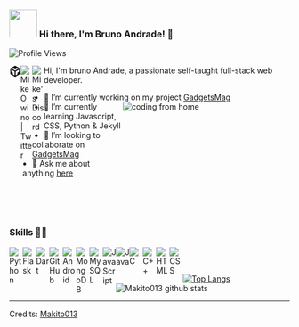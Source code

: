 ### <img src="https://i.pinimg.com/originals/00/4b/17/004b173f6e3d6843df10114e087f30a8.gif" width="50" height="50" /> Hi there, I'm Bruno Andrade! 👋
![Profile Views](https://hits.seeyoufarm.com/api/count/incr/badge.svg?url=https://github.com/makito013/&title=Profile%20Views)


<a href="https://codesandbox.io/u/mikeeowino">
  <img align="left" alt="Mike Owino | CodeSandbox" width="20px" src="https://raw.githubusercontent.com/anuraghazra/anuraghazra/master/assets/codesandbox.svg" />
</a>
<a href="https://twitter.com/mikeeowino">
  <img align="left" alt="Mike Owino | Twitter" width="21px" src="https://raw.githubusercontent.com/anuraghazra/anuraghazra/master/assets/twitter.svg" />
</a>
<a href="https://discord.gg/VK4k3Br">
  <img align="left" alt="Mike's Discord" width="21px" src="https://raw.githubusercontent.com/anuraghazra/anuraghazra/master/assets/discord-round.svg" />
</a>

Hi, I'm bruno Andrade, a passionate self-taught full-stack web developer.

- 🔭 I’m currently working on my project [GadgetsMag](https://github.com/gadgetsmag.github.io) <img align="right" alt="coding from home" src= "https://camo.githubusercontent.com/410dd0b1b800cd1e13965237beee2a32474be978/68747470733a2f2f6d656469612e67697068792e636f6d2f6d656469612f4d3967624264396e6244724f5475314d71782f67697068792e676966" height = 200 width = 300/>
- 🌱 I’m currently learning Javascript, CSS,  Python & Jekyll
- 👯 I’m looking to collaborate on [GadgetsMag](https://github.com/gadgetsmag.github.io)
- 💬 Ask me about anything [here](https://github.com/MikeOwino/MikeOwino/issues)
<br>
<br>
<br>

### Skills 👨‍💻

<img align="left" alt="Python" width="24px" src="https://cdn.jsdelivr.net/npm/simple-icons@3.2.0/icons/python.svg" />
<img align="left" alt="Flask" width="24px" src="https://cdn.jsdelivr.net/npm/simple-icons@3.2.0/icons/flask.svg" />
<img align="left" alt="Dart" width="24px" src="https://cdn.jsdelivr.net/npm/simple-icons@3.2.0/icons/dart.svg" />
<img align="left" alt="GitHub" width="24px" src="https://cdn.jsdelivr.net/npm/simple-icons@3.2.0/icons/github.svg" />
<img align="left" alt="Android" width="24px" src="https://cdn.jsdelivr.net/npm/simple-icons@3.2.0/icons/android.svg" />
<img align="left" alt="MongoDB" width="24px" src="https://cdn.jsdelivr.net/npm/simple-icons@3.2.0/icons/mongodb.svg" />
<img align="left" alt="MySQL" width="24px" src="https://cdn.jsdelivr.net/npm/simple-icons@3.2.0/icons/mysql.svg" />
<img align="left" alt="JavaScript" width="24px" src="https://cdn.jsdelivr.net/npm/simple-icons@3.2.0/icons/javascript.svg" />
<img align="left" alt="Java" width="24px" src="https://cdn.jsdelivr.net/npm/simple-icons@3.2.0/icons/java.svg" />
<img align="left" alt="C" width="24px" src="https://cdn.jsdelivr.net/npm/simple-icons@3.2.0/icons/c.svg" />
<img align="left" alt="C++" width="24px" src="https://cdn.jsdelivr.net/npm/simple-icons@3.2.0/icons/cplusplus.svg" />
<img align="left" alt="HTML" width="24px" src="https://cdn.jsdelivr.net/npm/simple-icons@3.2.0/icons/html5.svg" />
<img align="left" alt="CSS" width="24px" src="https://cdn.jsdelivr.net/npm/simple-icons@3.2.0/icons/css3.svg" />
<br>
<br>

[![Top Langs](https://github-readme-stats.vercel.app/api/top-langs/?username=makito013&layout=compact&theme=highcontrast)](https://github.com/makito013/)
![Makito013 github stats](https://github-readme-stats.vercel.app/api?username=Makito013&count_private=true&show_icons=true&theme=highcontrast)

-----
Credits: [Makito013](https://github.com/makito013)
